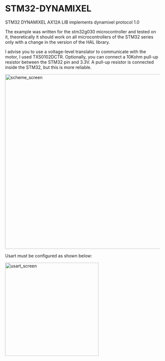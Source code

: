 # STM32-DYNAMIXEL
STM32 DYNAMIXEL AX12A LIB implements dynamixel protocol 1.0

The example was written for the stm32g030 microcontroller and tested on it, theoretically it should work on all microcontrollers of the STM32 series only with a change in the version of the HAL library.

I advise you to use a voltage-level translator to communicate with the motor, I used TXS0102DCTR. Optionally, you can connect a 10Kohm pull-up resistor between the STM32 pin and 3.3V. A pull-up resistor is connected inside the STM32, but this is more reliable.

<img width="569" alt="scheme_screen" src="https://github.com/mmserty200000/STM32-DYNAMIXEL/assets/82755461/de2edeb5-8cdd-4593-86dc-fc7294ec40aa">


Usart must be configured as shown below:

<img width="304" alt="usart_screen" src="https://github.com/mmserty200000/STM32-DYNAMIXEL/assets/82755461/da7e0607-ac30-41f7-acd3-e0574af85d2f">


